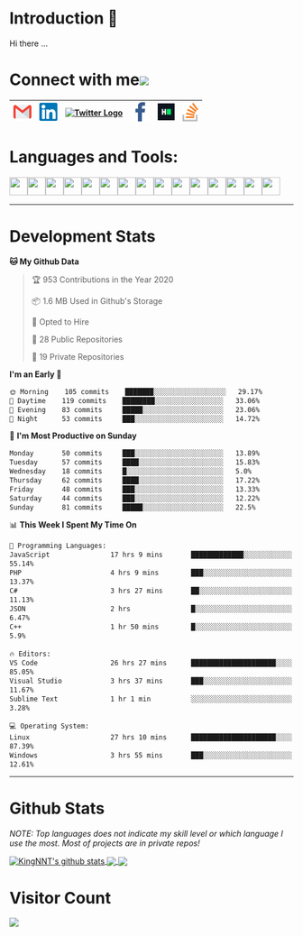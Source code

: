 # Introduction 👋
Hi there ...
# Connect with me<img src="https://github.com/TheDudeThatCode/TheDudeThatCode/blob/master/Assets/Handshake.gif" height="32px">

| [<img src="https://github.com/KingNNT/KingNNT/blob/master/Assets/Contact-Icon/Gmail.svg" alt="Gmail logo" height="32">](mailto:Dev.KingNNT@gmail.com) | [<img src="https://github.com/KingNNT/KingNNT/blob/master/Assets/Contact-Icon/Linkedin.svg" alt="Linkedin Logo" width="32">](https://in.linkedin.com/in/kingnnt) | [<img src="https://github.com/TheDudeThatCode/TheDudeThatCode/blob/master/Assets/Twitter.svg" alt="Twitter Logo" width="32">](https://twitter.com/King_NNT) | [<img src="https://github.com/KingNNT/KingNNT/blob/master/Assets/Contact-Icon/facebook.svg" alt="Facebook logo" width="34">](https://facebook.com/Kinggg.NNT) | [<img src="https://github.com/KingNNT/KingNNT/blob/master/Assets/Contact-Icon/HackerRank.svg" alt="HackerRank Logo" width="30">](https://www.hackerrank.com/Dev_KingNNT) | [<img src="https://github.com/KingNNT/KingNNT/blob/master/Assets/Contact-Icon/stackoverflow.svg" alt="Stackoverflow Logo" width="28">](https://stackoverflow.com/users/12560659/king-nnt) 
|:---:|:---:|:---:|:---:|:---:|:---:|

# Languages and Tools:
<img align='left' height="32" width="32" src="https://cdn.jsdelivr.net/npm/simple-icons@v3/icons/visualstudio.svg" />
<img align='left' height="32" width="32" src="https://cdn.jsdelivr.net/npm/simple-icons@v3/icons/sublimetext.svg" />
<img align='left' height="32" width="32" src="https://cdn.jsdelivr.net/npm/simple-icons@v3/icons/visualstudiocode.svg" />
<img align='left' height="32" width="32" src="https://cdn.jsdelivr.net/npm/simple-icons@v3/icons/jetbrains.svg" />

<img align='left' height="32" width="32" src="https://cdn.jsdelivr.net/npm/simple-icons@v3/icons/html5.svg" />
<img align='left' height="32" width="32" src="https://cdn.jsdelivr.net/npm/simple-icons@v3/icons/css3.svg" />
<img align='left' height="32" width="32" src="https://cdn.jsdelivr.net/npm/simple-icons@3.5.0/icons/bootstrap.svg" />

<img align='left' height="32" width="32" src="https://cdn.jsdelivr.net/npm/simple-icons@v3/icons/javascript.svg" />

<img align='left' height="32" width="32" src="https://cdn.jsdelivr.net/npm/simple-icons@v3/icons/php.svg" />
<img align='left' height="32" width="32" src="https://cdn.jsdelivr.net/npm/simple-icons@v3/icons/laravel.svg" />
<img align='left' height="32" width="32" src="https://cdn.jsdelivr.net/npm/simple-icons@3.5.0/icons/java.svg" />

<img align='left' height="32" width="32" src="https://cdn.jsdelivr.net/npm/simple-icons@v3/icons/mysql.svg" />
<img align='left' height="32" width="32" src="https://cdn.jsdelivr.net/npm/simple-icons@3.5.0/icons/microsoftsqlserver.svg" />
<img align='left' height="32" width="32" src="https://cdn.jsdelivr.net/npm/simple-icons@v3/icons/mongodb.svg" />
<img align='left' height="32" width="32" src="https://cdn.jsdelivr.net/npm/simple-icons@v3/icons/sqlite.svg" />

<br>
<br>

---

# Development Stats
<!--START_SECTION:waka-->
**🐱 My Github Data** 

> 🏆 953 Contributions in the Year 2020
 > 
> 📦 1.6 MB Used in Github's Storage 
 > 
> 💼 Opted to Hire
 > 
> 📜 28 Public Repositories
 > 
> 🔑 19 Private Repositories 

**I'm an Early 🐤** 

```text
🌞 Morning    105 commits    ███████░░░░░░░░░░░░░░░░░░   29.17% 
🌆 Daytime    119 commits    ████████░░░░░░░░░░░░░░░░░   33.06% 
🌃 Evening    83 commits     █████░░░░░░░░░░░░░░░░░░░░   23.06% 
🌙 Night      53 commits     ███░░░░░░░░░░░░░░░░░░░░░░   14.72%

```
📅 **I'm Most Productive on Sunday** 

```text
Monday       50 commits     ███░░░░░░░░░░░░░░░░░░░░░░   13.89% 
Tuesday      57 commits     ████░░░░░░░░░░░░░░░░░░░░░   15.83% 
Wednesday    18 commits     █░░░░░░░░░░░░░░░░░░░░░░░░   5.0% 
Thursday     62 commits     ████░░░░░░░░░░░░░░░░░░░░░   17.22% 
Friday       48 commits     ███░░░░░░░░░░░░░░░░░░░░░░   13.33% 
Saturday     44 commits     ███░░░░░░░░░░░░░░░░░░░░░░   12.22% 
Sunday       81 commits     █████░░░░░░░░░░░░░░░░░░░░   22.5%

```


📊 **This Week I Spent My Time On** 

```text
💬 Programming Languages: 
JavaScript               17 hrs 9 mins       █████████████░░░░░░░░░░░░   55.14% 
PHP                      4 hrs 9 mins        ███░░░░░░░░░░░░░░░░░░░░░░   13.37% 
C#                       3 hrs 27 mins       ██░░░░░░░░░░░░░░░░░░░░░░░   11.13% 
JSON                     2 hrs               █░░░░░░░░░░░░░░░░░░░░░░░░   6.47% 
C++                      1 hr 50 mins        █░░░░░░░░░░░░░░░░░░░░░░░░   5.9%

🔥 Editors: 
VS Code                  26 hrs 27 mins      █████████████████████░░░░   85.05% 
Visual Studio            3 hrs 37 mins       ███░░░░░░░░░░░░░░░░░░░░░░   11.67% 
Sublime Text             1 hr 1 min          ░░░░░░░░░░░░░░░░░░░░░░░░░   3.28%

💻 Operating System: 
Linux                    27 hrs 10 mins      █████████████████████░░░░   87.39% 
Windows                  3 hrs 55 mins       ███░░░░░░░░░░░░░░░░░░░░░░   12.61%

```


<!--END_SECTION:waka-->

---

# Github Stats

*NOTE: Top languages does not indicate my skill level or which language I use the most. Most of projects are in private repos!*

<a href="https://github.com/KingNNT">
  <img align="center" src="https://github-readme-stats.vercel.app/api?username=KingNNT&show_icons=true&theme=gruvbox&count_private=true" alt="KingNNT's github stats" />
</a>

<a href="https://github.com/KingNNT">
  <img align="center" src="https://github-readme-stats.vercel.app/api/top-langs/?username=KingNNT&layout=compact&theme=gruvbox&count_private=true&how_icons=true" />
</a>

<a href="https://github.com/KingNNT">
  <img align="center" src="https://github-readme-stats.vercel.app/api/pin/?username=KingNNT&repo=MS-Tools&theme=gruvbox" />
</a>

# Visitor Count
<img src="https://profile-counter.glitch.me/KingNNT/count.svg" />
